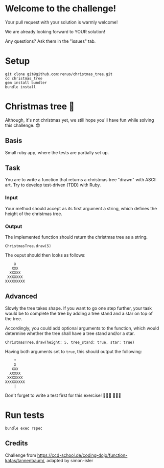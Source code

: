 # Welcome to the challenge!

Your pull request with your solution is warmly welcome!

We are already looking forward to YOUR solution!

Any questions? Ask them in the "issues" tab.

# Setup

```
git clone git@github.com:renuo/christmas_tree.git
cd christmas_tree
gem install bundler
bundle install
```

# Christmas tree 🌲

Although, it's not christmas yet, we still hope you'll have fun while solving this challenge. 😎

## Basis

Small ruby app, where the tests are partially set up.

## Task

You are to write a function that returns a christmas tree "drawn" with ASCII art. Try to develop test-driven (TDD) with Ruby.

### Input

Your method should accept as its first argument a string, which defines the height of the christmas tree.

### Output

The implemented function should return the christmas tree as a string.

```
ChristmasTree.draw(5)
```

The ouput should then looks as follows: 
```
    X
   XXX
  XXXXX
 XXXXXXX
XXXXXXXXX
```

## Advanced

Slowly the tree takes shape. If you want to go one step further, your task would be to complete the tree by adding a
tree stand and a star on top of the tree.

Accordingly, you could add optional arguments to the function, which would determine whether the tree shall have a
tree stand and/or a star. 

```
ChristmasTree.draw(height: 5, tree_stand: true, star: true)
```

Having both arguments set to `true`, this should output the following:

```
    *
    X
   XXX
  XXXXX
 XXXXXXX
XXXXXXXXX
    |
```

Don't forget to write a test first for this exercise! 👨🏻‍💻 👩🏼‍💻

# Run tests

```
bundle exec rspec
```

## Credits

Challenge from https://ccd-school.de/coding-dojo/function-katas/tannenbaum/, adapted by simon-isler
